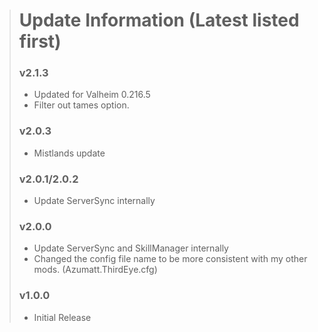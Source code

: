 > # Update Information (Latest listed first)
> ### v2.1.3
> - Updated for Valheim 0.216.5
> - Filter out tames option.
> ### v2.0.3
> - Mistlands update
> ### v2.0.1/2.0.2
> - Update ServerSync internally
> ### v2.0.0
> - Update ServerSync and SkillManager internally
> - Changed the config file name to be more consistent with my other mods. (Azumatt.ThirdEye.cfg)
> ### v1.0.0
> - Initial Release